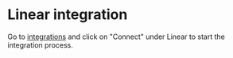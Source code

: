 # Linear integration

Go to [integrations](https://app.doubleloop.app/settings/integrations) and click on "Connect" under Linear to start the integration process.
